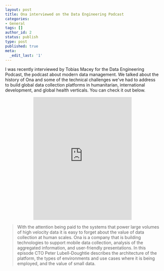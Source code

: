 ```yaml
---
layout: post
title: Ona interviewed on the Data Engineering Podcast
categories:
- General
tags: []
author_id: 2
status: publish
type: post
published: true
meta:
  _edit_last: '1'
---
```


I was recently interviewed by Tobias Macey for the Data Engineering Podcast, the podcast about modern data management. We talked about the history of Ona and some of the technical challenges we've had to address to build global data collection platforms in humanitarian, international development, and global health verticals. You can check it out below.

<p align="center">
<iframe title="Podlove Web Player: Data Engineering Podcast - Mobile Data Collection And Analysis Using Ona And Canopy With Peter Lubell-Doughtie - Episode 41" width="320" height="400" src="https://www.dataengineeringpodcast.com/wp-content/plugins/podlove-podcasting-plugin-for-wordpress/lib/modules/podlove_web_player/player_v4/dist/share.html?episode=https://www.dataengineeringpodcast.com/?podlove_player4=105" frameborder="0" scrolling="no" tabindex="0"></iframe>
</p>

> With the attention being paid to the systems that power large volumes of high velocity data it is easy to forget about the value of data collection at human scales. Ona is a company that is building technologies to support mobile data collection, analysis of the aggregated information, and user-friendly presentations. In this episode CTO Peter Lubell-Doughtie describes the architecture of the platform, the types of environments and use cases where it is being employed, and the value of small data.
